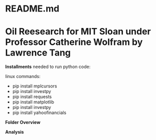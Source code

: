 # README.md


 # **Oil Reesearch for MIT Sloan under Professor Catherine Wolfram** by **Lawrence Tang**

**Installments** needed to run python code:

linux commands:
- pip install mplcursors
- pip install investpy
- pip install requests
- pip install matplotlib
- pip install investpy
- pip install yahoofinancials

**Folder Overview**

**Analysis**


